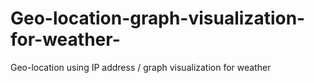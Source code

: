 # Geo-location-graph-visualization-for-weather-
Geo-location using IP address / graph visualization for weather 
